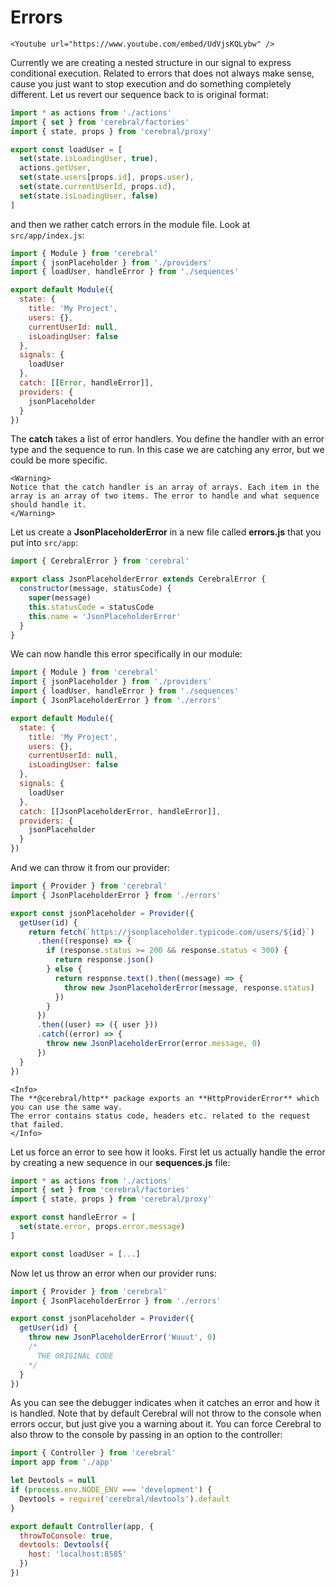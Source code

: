 # Errors

```marksy
<Youtube url="https://www.youtube.com/embed/UdVjsKQLybw" />
```

Currently we are creating a nested structure in our signal to express conditional execution. Related to errors that does not always make sense, cause you just want to stop execution and do something completely different. Let us revert our sequence back to is original format:

```js
import * as actions from './actions'
import { set } from 'cerebral/factories'
import { state, props } from 'cerebral/proxy'

export const loadUser = [
  set(state.isLoadingUser, true),
  actions.getUser,
  set(state.users[props.id], props.user),
  set(state.currentUserId, props.id),
  set(state.isLoadingUser, false)
]
```

and then we rather catch errors in the module file. Look at `src/app/index.js`:

```js
import { Module } from 'cerebral'
import { jsonPlaceholder } from './providers'
import { loadUser, handleError } from './sequences'

export default Module({
  state: {
    title: 'My Project',
    users: {},
    currentUserId: null,
    isLoadingUser: false
  },
  signals: {
    loadUser
  },
  catch: [[Error, handleError]],
  providers: {
    jsonPlaceholder
  }
})
```

The **catch** takes a list of error handlers. You define the handler with an error type and the sequence to run. In this case we are catching any error, but we could be more specific.

```marksy
<Warning>
Notice that the catch handler is an array of arrays. Each item in the array is an array of two items. The error to handle and what sequence should handle it.
</Warning>
```

Let us create a **JsonPlaceholderError** in a new file called **errors.js** that you put into `src/app`:

```js
import { CerebralError } from 'cerebral'

export class JsonPlaceholderError extends CerebralError {
  constructor(message, statusCode) {
    super(message)
    this.statusCode = statusCode
    this.name = 'JsonPlaceholderError'
  }
}
```

We can now handle this error specifically in our module:

```js
import { Module } from 'cerebral'
import { jsonPlaceholder } from './providers'
import { loadUser, handleError } from './sequences'
import { JsonPlaceholderError } from './errors'

export default Module({
  state: {
    title: 'My Project',
    users: {},
    currentUserId: null,
    isLoadingUser: false
  },
  signals: {
    loadUser
  },
  catch: [[JsonPlaceholderError, handleError]],
  providers: {
    jsonPlaceholder
  }
})
```

And we can throw it from our provider:

```js
import { Provider } from 'cerebral'
import { JsonPlaceholderError } from './errors'

export const jsonPlaceholder = Provider({
  getUser(id) {
    return fetch(`https://jsonplaceholder.typicode.com/users/${id}`)
      .then((response) => {
        if (response.status >= 200 && response.status < 300) {
          return response.json()
        } else {
          return response.text().then((message) => {
            throw new JsonPlaceholderError(message, response.status)
          })
        }
      })
      .then((user) => ({ user }))
      .catch((error) => {
        throw new JsonPlaceholderError(error.message, 0)
      })
  }
})
```

```marksy
<Info>
The **@cerebral/http** package exports an **HttpProviderError** which you can use the same way.
The error contains status code, headers etc. related to the request that failed.
</Info>
```

Let us force an error to see how it looks. First let us actually handle the error by creating a new sequence in our **sequences.js** file:

```js
import * as actions from './actions'
import { set } from 'cerebral/factories'
import { state, props } from 'cerebral/proxy'

export const handleError = [
  set(state.error, props.error.message)
]

export const loadUser = [...]
```

Now let us throw an error when our provider runs:

```js
import { Provider } from 'cerebral'
import { JsonPlaceholderError } from './errors'

export const jsonPlaceholder = Provider({
  getUser(id) {
    throw new JsonPlaceholderError('Wuuut', 0)
    /*
      THE ORIGINAL CODE
    */
  }
})
```

As you can see the debugger indicates when it catches an error and how it is handled. Note that by default Cerebral will not throw to the console when errors occur, but just give you a warning about it. You can force Cerebral to also throw to the console by passing in an option to the controller:

```js
import { Controller } from 'cerebral'
import app from './app'

let Devtools = null
if (process.env.NODE_ENV === 'development') {
  Devtools = require('cerebral/devtools').default
}

export default Controller(app, {
  throwToConsole: true,
  devtools: Devtools({
    host: 'localhost:8585'
  })
})
```
